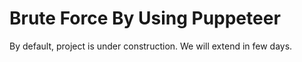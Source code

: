 # Brute Force By Using Puppeteer

By default, project is under construction. We will extend in few days.